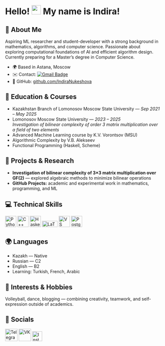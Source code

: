 # Hello! <img src="https://user-images.githubusercontent.com/18350557/176309783-0785949b-9127-417c-8b55-ab5a4333674e.gif" width="30"/> My name is Indira!

## 🌟 About Me

Aspiring ML researcher and student-developer with a strong background in mathematics, algorithms, and computer science. Passionate about exploring computational foundations of AI and efficient algorithm design. Currently preparing for a Master’s degree in Computer Science.

- 🌍 Based in Astana, Moscow  
- ✉️ Contact: [![Gmail Badge](https://img.shields.io/badge/-mail-red?style=flat&logo=Gmail&logoColor=white)](mailto:nukeshova13@mail.ru)  
- 📂 GitHub: [github.com/IndiraNukeshova](https://github.com/IndiraNukeshova)  

## 🏫 Education & Courses

- Kazakhstan Branch of Lomonosov Moscow State University — *Sep 2021 – May 2025*  
- Lomonosov Moscow State University — *2023 – 2025*  
  *Investigation of bilinear complexity of order 3 matrix multiplication over a field of two elements*  
- Advanced Machine Learning course by K.V. Vorontsov (MSU)  
- Algorithmic Complexity by V.B. Alekseev  
- Functional Programming (Haskell, Scheme)  

## 🚀 Projects & Research

- **Investigation of bilinear complexity of 3×3 matrix multiplication over GF(2)** — explored algebraic methods to minimize bilinear operations  
- **GitHub Projects:** academic and experimental work in mathematics, programming, and ML  

## 💻 Technical Skills

<p align="left">
  <a href="https://www.python.org/" target="_blank"><img src="https://raw.githubusercontent.com/danielcranney/readme-generator/main/public/icons/skills/python-colored.svg" width="36" height="36" alt="Python" /></a>
  <a href="https://docs.microsoft.com/en-us/cpp/?view=msvc-170" target="_blank"><img src="https://raw.githubusercontent.com/danielcranney/readme-generator/main/public/icons/skills/cplusplus-colored.svg" width="36" height="36" alt="C++" /></a>
  <a href="https://www.haskell.org/" target="_blank"><img src="https://upload.wikimedia.org/wikipedia/commons/1/1c/Haskell-Logo.svg" width="36" height="36" alt="Haskell" /></a>
  <a href="https://www.latex-project.org/" target="_blank"><img src="https://upload.wikimedia.org/wikipedia/commons/9/92/LaTeX_logo.svg" width="50" height="20" alt="LaTeX" /></a>
  <a href="https://code.visualstudio.com/" target="_blank"><img src="https://raw.githubusercontent.com/danielcranney/readme-generator/main/public/icons/skills/visualstudiocode.svg" width="36" height="36" alt="VS Code" /></a>
  <a href="https://www.postgresql.org/" target="_blank"><img src="https://raw.githubusercontent.com/danielcranney/readme-generator/main/public/icons/skills/postgresql-colored.svg" width="36" height="36" alt="PostgreSQL" /></a>
</p>

## 🌍 Languages

- Kazakh — Native  
- Russian — C2  
- English — B2  
- Learning: Turkish, French, Arabic  

## 🎯 Interests & Hobbies

Volleyball, dance, blogging — combining creativity, teamwork, and self-expression outside of academics.  

## 🔗 Socials

<p align="left">
  <a href="https://t.me/Indi_03" target="_blank"><img src="https://cdn-icons-png.flaticon.com/512/2111/2111646.png" width="40" height="40" alt="Telegram"/></a>
  <a href="https://vk.com/indiranuk" target="_blank"><img src="https://cdn-icons-png.flaticon.com/512/145/145813.png" width="40" height="40" alt="VK"/></a>
  <a href="http://www.instagram.com/_indi13_" target="_blank"><img src="https://raw.githubusercontent.com/danielcranney/readme-generator/main/public/icons/socials/instagram.svg" width="32" height="32" alt="Instagram"/></a>
</p>
